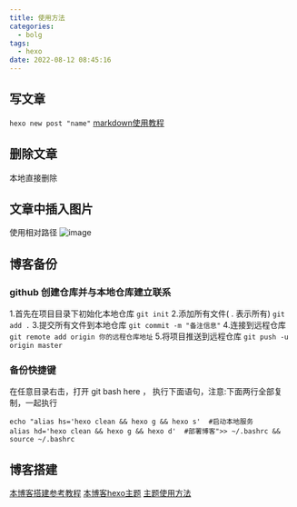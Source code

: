 ```yaml
---
title: 使用方法
categories:
  - bolg
tags:
  - hexo
date: 2022-08-12 08:45:16
---
```


## 写文章
`hexo new post "name"`
[markdown使用教程](https://www.runoob.com/markdown/md-tutorial.html)

## 删除文章
本地直接删除

## 文章中插入图片
使用相对路径
![image](image.png)

## 博客备份
### github 创建仓库并与本地仓库建立联系
1.首先在项目目录下初始化本地仓库
`git init`
2.添加所有文件( . 表示所有)
`git add .`
3.提交所有文件到本地仓库
`git commit -m "备注信息"`
4.连接到远程仓库
`git remote add origin 你的远程仓库地址`
5.将项目推送到远程仓库
`git push -u origin master`
### 备份快捷键
在任意目录右击，打开 git bash here ， 执行下面语句，注意:下面两行全部复制，一起执行
```
echo "alias hs='hexo clean && hexo g && hexo s'  #启动本地服务
alias hd='hexo clean && hexo g && hexo d'  #部署博客">> ~/.bashrc && source ~/.bashrc
```


## 博客搭建
[本博客搭建参考教程](https://zhuanlan.zhihu.com/p/111614119)
[本博客hexo主题](https://github.com/yelog/hexo-theme-3-hexo)
[主题使用方法](http://yelog.org/2017/03/23/3-hexo-instruction/)

